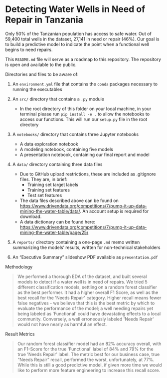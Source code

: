 # Detecting Water Wells in Need of Repair in Tanzania

Only 50% of the Tanzanian population has access to safe water. Out of 59,400 total wells in the dataset, 27,141 in need or repair (46%). Our goal is to build a predictive model to indicate the point when a functional well begins to need repairs.

This `README.md` file will serve as a roadmap to this repository. The repository is open and available to the public.

Directories and files to be aware of:

1. An `environment.yml` file that contains the `conda` packages necessary to running the executables

2. An `src/` directory that contains a `.py` module
    -  In the root directory of this folder on your local machine, in your terminal please run `pip install -e .` to allow the notebooks to access our functions. This will run our `setup.py` file in the root directory

2. A `notebooks/` directory that contains three Jupyter notebooks
    - A data exploration notebook
    - A modeling notebook, containing five models
    - A presentation notebook, containing our final report and model

3. A `data/` directory containing three data files
    - Due to GitHub upload restrictions, these are included as .gitignore files. They are, in brief:
       - Training set target labels
       - Training set features
       - Test set features
    - The data files described above can be found on https://www.drivendata.org/competitions/7/pump-it-up-data-mining-the-water-table/data/. An account setup is required for download.
    - A data dictionary can be found here: https://www.drivendata.org/competitions/7/pump-it-up-data-mining-the-water-table/page/25/
    
4. A `reports/` directory containing a one-page `.md` memo written summarizing the models’ results, written for non-technical stakeholders

5. An “Executive Summary” slideshow PDF available as `presentation.pdf`

Methodology
>  We performed a thorough EDA of the dataset, and built several models to detect if a water well is in need of repairs. We tried 5 different classification models, settling on a random forest classifier as the best performer. It had a higher overall F1 Score, as well as the best recall for the 'Needs Repair' category. Higher recall means fewer false negatives - we believe that this is the best metric by which to evaluate the performance of the model; a well needing repairs yet being labeled as 'Functional' could have devastating effects to a local community. Conversely, a well erroneously labeled 'Needs Repair' would not have nearly as harmful an effect.

Result Metrics
> Our random forest classifier model had an 82% accuracy overall, with an F1-Score for the true 'Functional' label of 84% and 79% for the true 'Needs Repair' label. The metric best for our business case, true “Needs Repair” recall, performed the worst, unfortunately, at 77%. While this is still a good predictive model, if given more time we would like to perform more feature engineering to increase this recall score.
